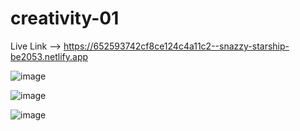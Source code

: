 # creativity-01

Live Link --> https://652593742cf8ce124c4a11c2--snazzy-starship-be2053.netlify.app

![image](https://github.com/kashif1372/creativity-01/assets/67710001/05e9104a-bf59-4ba9-b4e2-be8da6730105)

![image](https://github.com/kashif1372/creativity-01/assets/67710001/1b73b5e2-3533-4245-a14d-89ab3aadcd88)

![image](https://github.com/kashif1372/creativity-01/assets/67710001/695c36e3-6604-4dff-8c87-9e85ffc34532)


